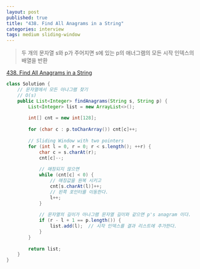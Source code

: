 ```yaml
---
layout: post
published: true
title: "438. Find All Anagrams in a String"
categories: interview
tags: medium sliding-window
---
```


> 두 개의 문자열 s와 p가 주어지면 s에 있는 p의 애너그램의 모든 시작 인덱스의 배열을 반환

[438. Find All Anagrams in a String](https://leetcode.com/problems/find-all-anagrams-in-a-string/)

```java
class Solution {
    // 문자열에서 모든 아나그램 찾기
    // O(s)
    public List<Integer> findAnagrams(String s, String p) {
        List<Integer> list = new ArrayList<>();
        
        int[] cnt = new int[128];
        
        for (char c : p.toCharArray()) cnt[c]++;
        
        // Sliding Window with two pointers
        for (int l = 0, r = 0; r < s.length(); ++r) {
            char c = s.charAt(r);
            cnt[c]--;
            
            // 매칭되지 않으면
            while (cnt[c] < 0) { 
                // 매칭값을 원복 시키고
                cnt[s.charAt(l)]++; 
                // 왼쪽 포인터를 이동한다.
                l++;
            }
            
            // 문자열의 길이가 아나그램 문자열 길이와 같으면 p's anagram 이다. 
            if (r - l + 1 == p.length()) { 
                list.add(l);  // 시작 인덱스를 결과 리스트에 추가한다. 
            }
        }
        
        return list; 
    }
}
```